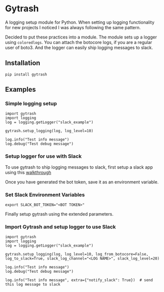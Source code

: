 # Gytrash
A logging setup module for Python. When setting up logging functionality for new projects I noticed I was always following the same pattern. 

Decided to put these practices into a module. The module sets up a logger using `coloredlogs`. You can attach the botocore logs, if you are a regular user of boto3. And the logger can easily ship logging messages to slack.
## Installation
`pip install gytrash`

## Examples
### Simple logging setup
```
import gytrash
import logging
log = logging.getLogger("slack_example")

gytrash.setup_logging(log, log_level=10)

log.info("Test info message")
log.debug("Test debug message")
```

### Setup logger for use with Slack
To use gytrash to ship logging messages to slack, first setup a slack app using this [walkthrough](https://github.com/slackapi/python-slack-sdk/blob/main/tutorial/01-creating-the-slack-app.md)

Once you have generated the bot token, save it as an environment variable.
### Set Slack Environment Variables
`export SLACK_BOT_TOKEN="<BOT TOKEN>"`

Finally setup gytrash using the extended parameters.
### Import Gytrash and setup logger to use Slack
```
import gytrash
import logging
log = logging.getLogger("slack_example")

gytrash.setup_logging(log, log_level=10, log_from_botocore=False, log_to_slack=True, slack_log_channel="<LOG NAME>", slack_log_level=20)

log.info("Test info message")
log.debug("Test debug message")

log.info("Test info message", extra={"notify_slack": True})  # send this log message to slack
```
